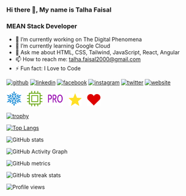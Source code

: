 ### Hi there 👋, My name is Talha Faisal
### MEAN Stack Developer

- 🔭 I’m currently working on The Digital Phenomena 
- 🌱 I’m currently learning Google Cloud 
- 💬 Ask me about HTML, CSS, Tailwind, JavaScript, React, Angular 
- 📫 How to reach me: talha.faisal2000@gmail.com 
- ⚡ Fun fact: I Love to Code 


[<img src='https://cdn.jsdelivr.net/npm/simple-icons@3.0.1/icons/github.svg' alt='github' height='40'>](https://github.com/talha442)  [<img src='https://cdn.jsdelivr.net/npm/simple-icons@3.0.1/icons/linkedin.svg' alt='linkedin' height='40'>](https://www.linkedin.com/in/https://www.linkedin.com/in/talha-faisal-6490741ab//)  [<img src='https://cdn.jsdelivr.net/npm/simple-icons@3.0.1/icons/facebook.svg' alt='facebook' height='40'>](https://www.facebook.com/https://www.facebook.com/profile.php?id=100009426633452)  [<img src='https://cdn.jsdelivr.net/npm/simple-icons@3.0.1/icons/instagram.svg' alt='instagram' height='40'>](https://www.instagram.com/https://www.instagram.com/talha.faisal2000//)  [<img src='https://cdn.jsdelivr.net/npm/simple-icons@3.0.1/icons/twitter.svg' alt='twitter' height='40'>](https://twitter.com/https://twitter.com/TalhaFaisal2000)  [<img src='https://cdn.jsdelivr.net/npm/simple-icons@3.0.1/icons/icloud.svg' alt='website' height='40'>](https://talhafaisal.netlify.app/)  

<a href='https://archiveprogram.github.com/'><img src='https://raw.githubusercontent.com/acervenky/animated-github-badges/master/assets/acbadge.gif' width='40' height='40'></a> <a href='https://docs.github.com/en/developers'><img src='https://raw.githubusercontent.com/acervenky/animated-github-badges/master/assets/devbadge.gif' width='40' height='40'></a> <a href='https://github.com/pricing'><img src='https://raw.githubusercontent.com/acervenky/animated-github-badges/master/assets/pro.gif' width='40' height='40'></a> <a href='https://stars.github.com/'><img src='https://raw.githubusercontent.com/acervenky/animated-github-badges/master/assets/starbadge.gif' width='35' height='35'></a> <a href='https://docs.github.com/en/github/supporting-the-open-source-community-with-github-sponsors'><img src='https://raw.githubusercontent.com/acervenky/animated-github-badges/master/assets/sponsorbadge.gif' width='35' height='35'></a> 

[![trophy](https://github-profile-trophy.vercel.app/?username=talha442)](https://github.com/ryo-ma/github-profile-trophy)

[![Top Langs](https://github-readme-stats.vercel.app/api/top-langs/?username=talha442)](https://github.com/anuraghazra/github-readme-stats)

![GitHub stats](https://github-readme-stats.vercel.app/api?username=talha442&show_icons=true&count_private=true)  

![GitHub Activity Graph](https://activity-graph.herokuapp.com/graph?username=talha442)  

![GitHub metrics](https://metrics.lecoq.io/talha442)  

![GitHub streak stats](https://github-readme-streak-stats.herokuapp.com/?user=talha442)  

![Profile views](https://gpvc.arturio.dev/talha442)  
